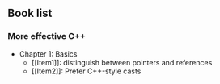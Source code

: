## Book list
### More effective C++

* Chapter 1: Basics
   * [[Item1]]: distinguish between pointers and references
   * [[Item2]]: Prefer C++-style casts
